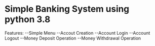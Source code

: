 # Simple Banking System using python 3.8
Features:
   --Simple Menu
   --Accout Creation
   --Account Login
   --Account Logout
   --Money Deposit Operation
   --Money Withdrawal Operation
